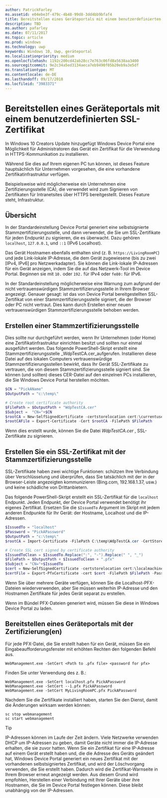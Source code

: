 ```yaml
---
author: PatrickFarley
ms.assetid: e04ebe3f-479c-4b48-99d8-3dd4bb9bfaf4
title: Bereitstellen eines Geräteportals mit einem benutzerdefinierten SSL-Zertifikat
description: TBD
ms.author: pafarley
ms.date: 07/11/2017
ms.topic: article
ms.prod: windows
ms.technology: uwp
keywords: Windows 10, Uwp, geräteportal
ms.localizationpriority: medium
ms.openlocfilehash: 1192c200cd42ab28cc7e763c06fd8a5638aa3400
ms.sourcegitcommit: 9e2c34a5ed3134aeca7eb9490f05b20eb9a3e5df
ms.translationtype: MT
ms.contentlocale: de-DE
ms.lasthandoff: 09/17/2018
ms.locfileid: "3983371"
---
```

# <a name="provision-device-portal-with-a-custom-ssl-certificate"></a>Bereitstellen eines Geräteportals mit einem benutzerdefinierten SSL-Zertifikat
In Windows 10 Creators Update hinzugefügt Windows Device Portal eine Möglichkeit für Administratoren das Gerät ein Zertifikat für die Verwendung in HTTPS-Kommunikation zu installieren. 

Während Sie dies auf Ihrem eigenen PC tun können, ist dieses Feature hauptsächlich für Unternehmen vorgesehen, die eine vorhandene Zertifikatinfrastruktur verfügen.  

Beispielsweise wird möglicherweise ein Unternehmen eine Zertifizierungsstelle (CA), die verwendet wird zum Signieren von Zertifikaten für Intranetsites über HTTPS bereitgestellt. Dieses Feature steht, Infrastruktur. 

## <a name="overview"></a>Übersicht
In der Standardeinstellung Device Portal generiert eine selbstsignierte Stammzertifizierungsstelle, und dann verwendet, die Sie um SSL-Zertifikate für jeden Endpunkt zu signieren, die es überwacht. Dazu gehören `localhost`, `127.0.0.1`, und `::1` (IPv6 Localhost).

Das Gerät Hostnamen ebenfalls enthalten sind (z. B. `https://LivingRoomPC`) und jede Link-lokale IP-Adresse, die dem Gerät zugewiesene (bis zu zwei [IPv4, IPv6] pro Netzwerkadapter). Sie können die Link-lokale IP-Adressen für ein Gerät anzeigen, indem Sie die auf das Netzwerk-Tool im Device Portal. Beginnen sie mit `10.` oder `192.` für IPv4 oder `fe80:` für IPv6. 

In der Standardeinstellung möglicherweise eine Warnung zum aufgrund der nicht vertrauenswürdigen Stammzertifizierungsstelle in Ihrem Browser angezeigt. Genauer gesagt: ist das von Device Portal bereitgestellten SSL-Zertifikat von einer Stammzertifizierungsstelle signiert, die der Browser oder PC nicht vertraut. Dies kann durch Erstellen einer neuen vertrauenswürdigen Stammzertifizierungsstelle behoben werden.

## <a name="create-a-root-ca"></a>Erstellen einer Stammzertifizierungsstelle

Dies sollte nur durchgeführt werden, wenn Ihr Unternehmen (oder Home) eine Zertifikatinfrastruktur einrichten besitzt und sollten nur einmal ausgeführt werden. Das folgende PowerShell-Skript erstellt eine Stammzertifizierungsstelle _WdpTestCA.cer_aufgerufen. Installieren diese Datei auf des lokalen Computers vertrauenswürdige Stammzertifizierungsstellen bewirkt, dass Ihr Gerät SSL-Zertifikate zu vertrauen, die von diesem Stammzertifizierungsstelle signiert sind. Sie können (und sollten) dieses CER-Datei auf den einzelnen PCs installieren, die Sie Windows Device Portal herstellen möchten.  

```PowerShell
$CN = "PickAName"
$OutputPath = "c:\temp\"

# Create root certificate authority
$FilePath = $OutputPath + "WdpTestCA.cer"
$Subject =  "CN="+$CN
$rootCA = New-SelfSignedCertificate -certstorelocation cert:\currentuser\my -Subject $Subject -HashAlgorithm "SHA512" -KeyUsage CertSign,CRLSign
$rootCAFile = Export-Certificate -Cert $rootCA -FilePath $FilePath
```

Wenn dies erstellt wurde, können Sie die Datei _WdpTestCA.cer_ , SSL-Zertifikate zu signieren. 

## <a name="create-an-ssl-certificate-with-the-root-ca"></a>Erstellen Sie ein SSL-Zertifikat mit der Stammzertifizierungsstelle

SSL-Zertifikate haben zwei wichtige Funktionen: schützen Ihre Verbindung über Verschlüsselung und überprüfen, dass Sie tatsächlich mit der in der Browser-Leiste angezeigten kommunizieren (Bing.com, 192.168.1.37, usw.) und keine schädliche von Drittanbietern.

Das folgende PowerShell-Skript erstellt ein SSL-Zertifikat für die `localhost` Endpunkt. Jeden Endpunkt, der Device Portal verwendet benötigt ihr eigenes Zertifikat. Ersetzen Sie die `$IssuedTo` Argument im Skript mit jedem anderen Endpunkte für Ihr Gerät: der Hostname, Localhost und die IP-Adressen.

```PowerShell
$IssuedTo = "localhost"
$Password = "PickAPassword"
$OutputPath = "c:\temp\"
$rootCA = Import-Certificate -FilePath C:\temp\WdpTestCA.cer -CertStoreLocation Cert:\CurrentUser\My\

# Create SSL cert signed by certificate authority
$IssuedToClean = $IssuedTo.Replace(":", "-").Replace(" ", "_")
$FilePath = $OutputPath + $IssuedToClean + ".pfx"
$Subject = "CN="+$IssuedTo
$cert = New-SelfSignedCertificate -certstorelocation cert:\localmachine\my -Subject $Subject -DnsName $IssuedTo -Signer $rootCA -HashAlgorithm "SHA512"
$certFile = Export-PfxCertificate -cert $cert -FilePath $FilePath -Password (ConvertTo-SecureString -String $Password -Force -AsPlainText)
```

Wenn Sie über mehrere Geräte verfügen, können Sie die Localhost-PFX-Dateien wiederverwenden, aber Sie müssen weiterhin IP-Adresse und den Hostnamen Zertifikate für jedes Gerät separat zu erstellen.

Wenn im Bündel PFX-Dateien generiert wird, müssen Sie diese in Windows Device Portal zu laden. 

## <a name="provision-device-portal-with-the-certifications"></a>Bereitstellen eines Geräteportals mit der Zertifizierung(en)

Für jede PFX-Datei, die Sie erstellt haben für ein Gerät, müssen Sie ein Eingabeaufforderungsfenster mit erhöhten Rechten den folgenden Befehl aus.

```
WebManagement.exe -SetCert <Path to .pfx file> <password for pfx> 
```

Finden Sie unter Verwendung des z. B.:
```
WebManagement.exe -SetCert localhost.pfx PickAPassword
WebManagement.exe -SetCert --1.pfx PickAPassword
WebManagement.exe -SetCert MyLivingRoomPC.pfx PickAPassword
```

Nachdem Sie die Zertifikate installiert haben, starten Sie den Dienst, damit die Änderungen wirksam werden können:

```
sc stop webmanagement
sc start webmanagement
```

> [!TIP]
> IP-Adressen können im Laufe der Zeit ändern.
Viele Netzwerke verwenden DHCP um IP-Adressen zu geben, damit Geräte nicht immer die IP-Adresse erhalten, die sie zuvor hatten. Wenn Sie ein Zertifikat für eine IP-Adresse auf einem Gerät erstellt haben und, die die Adresse des Geräts geändert hat, Windows Device Portal generiert ein neues Zertifikat mit der vorhandenen selbstsigniertes Zertifikat, und wird der Löschvorgang verwenden, die Sie erstellt haben. Dadurch wird die Zertifikat-Warnseite in Ihrem Browser erneut angezeigt werden. Aus diesem Grund wird empfohlen, Herstellen einer Verbindung mit Ihrer Geräte über ihre Hostnamen, die Sie im Device Portal festlegen können. Diese bleibt unabhängig von der IP-Adressen.
